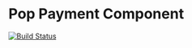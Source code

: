 Pop Payment Component
=====================

[![Build Status](https://travis-ci.org/popphp/pop-payment.svg?branch=master)](https://travis-ci.org/popphp/pop-payment)
